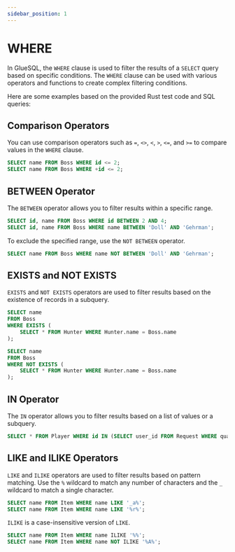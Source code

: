 ```yaml
---
sidebar_position: 1
---
```


# WHERE

In GlueSQL, the `WHERE` clause is used to filter the results of a `SELECT` query based on specific conditions. The `WHERE` clause can be used with various operators and functions to create complex filtering conditions.

Here are some examples based on the provided Rust test code and SQL queries:

## Comparison Operators

You can use comparison operators such as `=`, `<>`, `<`, `>`, `<=`, and `>=` to compare values in the `WHERE` clause.

```sql
SELECT name FROM Boss WHERE id <= 2;
SELECT name FROM Boss WHERE +id <= 2;
```

## BETWEEN Operator

The `BETWEEN` operator allows you to filter results within a specific range.

```sql
SELECT id, name FROM Boss WHERE id BETWEEN 2 AND 4;
SELECT id, name FROM Boss WHERE name BETWEEN 'Doll' AND 'Gehrman';
```

To exclude the specified range, use the `NOT BETWEEN` operator.

```sql
SELECT name FROM Boss WHERE name NOT BETWEEN 'Doll' AND 'Gehrman';
```

## EXISTS and NOT EXISTS

`EXISTS` and `NOT EXISTS` operators are used to filter results based on the existence of records in a subquery.

```sql
SELECT name
FROM Boss
WHERE EXISTS (
    SELECT * FROM Hunter WHERE Hunter.name = Boss.name
);

SELECT name
FROM Boss
WHERE NOT EXISTS (
    SELECT * FROM Hunter WHERE Hunter.name = Boss.name
);
```

## IN Operator

The `IN` operator allows you to filter results based on a list of values or a subquery.

```sql
SELECT * FROM Player WHERE id IN (SELECT user_id FROM Request WHERE quantity IN (6, 7, 8, 9));
```

## LIKE and ILIKE Operators

`LIKE` and `ILIKE` operators are used to filter results based on pattern matching. Use the `%` wildcard to match any number of characters and the `_` wildcard to match a single character.

```sql
SELECT name FROM Item WHERE name LIKE '_a%';
SELECT name FROM Item WHERE name LIKE '%r%';
```

`ILIKE` is a case-insensitive version of `LIKE`.

```sql
SELECT name FROM Item WHERE name ILIKE '%%';
SELECT name FROM Item WHERE name NOT ILIKE '%A%';
```